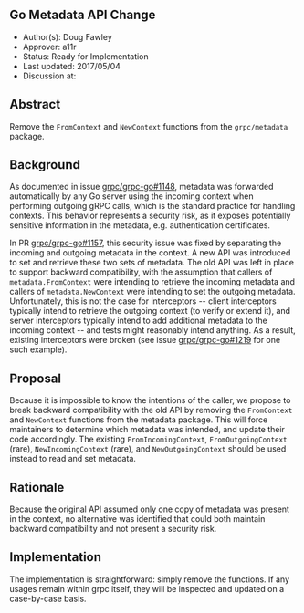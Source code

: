 Go Metadata API Change
----
* Author(s): Doug Fawley
* Approver: a11r
* Status: Ready for Implementation
* Last updated: 2017/05/04
* Discussion at:

## Abstract

Remove the `FromContext` and `NewContext` functions from the `grpc/metadata`
package.

## Background

As documented in
issue [grpc/grpc-go#1148](https://github.com/grpc/grpc-go/issues/1148), metadata
was forwarded automatically by any Go server using the incoming context when
performing outgoing gRPC calls, which is the standard practice for handling
contexts.  This behavior represents a security risk, as it exposes potentially
sensitive information in the metadata, e.g. authentication certificates.

In PR [grpc/grpc-go#1157](https://github.com/grpc/grpc-go/pull/1157), this
security issue was fixed by separating the incoming and outgoing metadata in the
context.  A new API was introduced to set and retrieve these two sets of
metadata.  The old API was left in place to support backward compatibility, with
the assumption that callers of `metadata.FromContext` were intending to retrieve
the incoming metadata and callers of `metadata.NewContext` were intending to set
the outgoing metadata.  Unfortunately, this is not the case for interceptors --
client interceptors typically intend to retrieve the outgoing context (to verify
or extend it), and server interceptors typically intend to add additional
metadata to the incoming context -- and tests might reasonably intend anything.
As a result, existing interceptors were broken (see
issue [grpc/grpc-go#1219](https://github.com/grpc/grpc-go/issues/1219) for one
such example).

## Proposal

Because it is impossible to know the intentions of the caller, we propose to
break backward compatibility with the old API by removing the `FromContext` and
`NewContext` functions from the metadata package.  This will force maintainers
to determine which metadata was intended, and update their code accordingly.
The existing `FromIncomingContext`, `FromOutgoingContext` (rare),
`NewIncomingContext` (rare), and `NewOutgoingContext` should be used instead to
read and set metadata.

## Rationale

Because the original API assumed only one copy of metadata was present in the
context, no alternative was identified that could both maintain backward
compatibility and not present a security risk.

## Implementation

The implementation is straightforward: simply remove the functions.  If any
usages remain within grpc itself, they will be inspected and updated on a
case-by-case basis.
